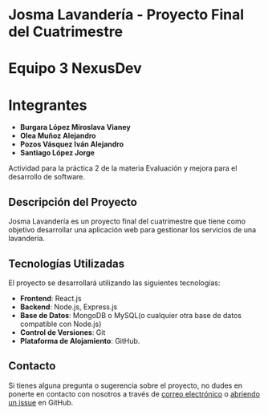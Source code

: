 # Josma Lavandería - Proyecto Final del Cuatrimestre 
# Equipo 3 NexusDev
# Integrantes
- **Burgara López Miroslava Vianey**
- **Olea Muñoz Alejandro**
- **Pozos Vásquez Iván Alejandro**
- **Santiago López Jorge**

Actividad para la práctica 2 de la materia Evaluación y mejora para el desarrollo de software.

## Descripción del Proyecto

Josma Lavandería es un proyecto final del cuatrimestre que tiene como objetivo desarrollar una aplicación web para gestionar los servicios de una lavandería.

## Tecnologías Utilizadas

El proyecto se desarrollará utilizando las siguientes tecnologías:

- **Frontend**: React.js
- **Backend**: Node.js, Express.js
- **Base de Datos**: MongoDB o MySQL(o cualquier otra base de datos compatible con Node.js)
- **Control de Versiones**: Git
- **Plataforma de Alojamiento**: GitHub.
## Contacto

Si tienes alguna pregunta o sugerencia sobre el proyecto, no dudes en ponerte en contacto con nosotros a través de [correo electrónico](correo@example.com) o [abriendo un issue](https://github.com/tuusuario/josma-lavanderia/issues) en GitHub.

